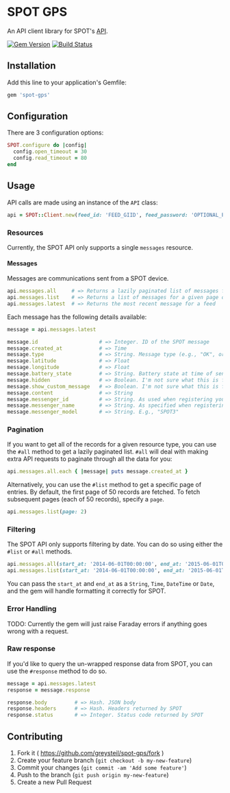 # SPOT GPS

An API client library for SPOT's [API](http://faq.findmespot.com/index.php?action=showEntry&data=69).

[![Gem Version](https://badge.fury.io/rb/spot-gps.svg)](http://badge.fury.io/rb/spot-gps)
[![Build Status](https://travis-ci.org/greysteil/spot-gps.svg?branch=master)](https://travis-ci.org/greysteil/spot-gps)

## Installation

Add this line to your application's Gemfile:

```ruby
gem 'spot-gps'
```

## Configuration

There are 3 configuration options:

```ruby
SPOT.configure do |config|
  config.open_timeout = 30
  config.read_timeout = 80
end
```

## Usage

API calls are made using an instance of the `API` class:

```ruby
api = SPOT::Client.new(feed_id: 'FEED_GIID', feed_password: 'OPTIONAL_PASSWORD')
```

### Resources

Currently, the SPOT API only supports a single `messages` resource.

#### Messages

Messages are communications sent from a SPOT device.

```ruby
api.messages.all     # => Returns a lazily paginated list of messages for a feed
api.messages.list    # => Returns a list of messages for a given page of a feed
api.messages.latest  # => Returns the most recent message for a feed
```

Each message has the following details available:

```ruby
message = api.messages.latest

message.id                    # => Integer. ID of the SPOT message
message.created_at            # => Time
message.type                  # => String. Message type (e.g., "OK", or "HELP")
message.latitude              # => Float
message.longitude             # => Float
message.battery_state         # => String. Battery state at time of sending (e.g., "GOOD")
message.hidden                # => Boolean. I'm not sure what this is for...
message.show_custom_message   # => Boolean. I'm not sure what this is for...
message.content               # => String
message.messenger_id          # => String. As used when registering your SPOT
message.messenger_name        # => String. As specified when registering your SPOT
message.messenger_model       # => String. E.g., "SPOT3"
```

### Pagination

If you want to get all of the records for a given resource type, you can use the
`#all` method to get a lazily paginated list. `#all` will deal with making extra
API requests to paginate through all the data for you:

```ruby
api.messages.all.each { |message| puts message.created_at }
```

Alternatively, you can use the `#list` method to get a specific page of entries.
By default, the first page of 50 records are fetched. To fetch subsequent pages
(each of 50 records), specify a `page`.

```ruby
api.messages.list(page: 2)
```

### Filtering

The SPOT API only supports filtering by date. You can do so using either the
`#list` or `#all` methods.

```ruby
api.messages.all(start_at: '2014-06-01T00:00:00', end_at: '2015-06-01T00:00:00')
api.messages.list(start_at: '2014-06-01T00:00:00', end_at: '2015-06-01T00:00:00')
```

You can pass the `start_at` and `end_at` as a `String`, `Time`, `DateTime` or
`Date`, and the gem will handle formatting it correctly for SPOT.

### Error Handling

TODO: Currently the gem will just raise Faraday errors if anything goes wrong
with a request.

### Raw response

If you'd like to query the un-wrapped response data from SPOT, you can use the
`#response` method to do so.

```ruby
message = api.messages.latest
response = message.response

response.body         # => Hash. JSON body
response.headers      # => Hash. Headers returned by SPOT
response.status       # => Integer. Status code returned by SPOT
```

## Contributing

1. Fork it ( https://github.com/greysteil/spot-gps/fork )
2. Create your feature branch (`git checkout -b my-new-feature`)
3. Commit your changes (`git commit -am 'Add some feature'`)
4. Push to the branch (`git push origin my-new-feature`)
5. Create a new Pull Request
